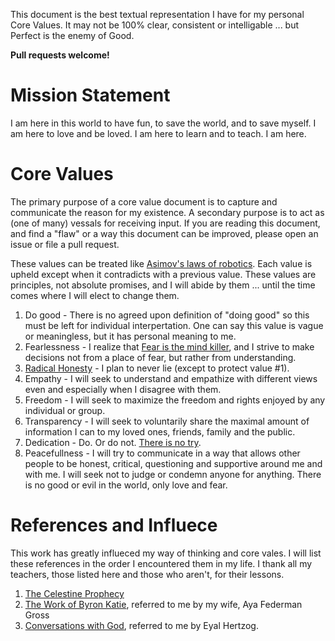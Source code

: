 This document is the best textual representation I have for my personal Core Values.
It may not be 100% clear, consistent or intelligable ... but Perfect is the enemy of Good.

**Pull requests welcome!**

Mission Statement
=================
I am here in this world to have fun, to save the world, and to save myself.
I am here to love and be loved.
I am here to learn and to teach.
I am here.

Core Values
===========
The primary purpose of a core value document is to capture and communicate the reason for my existence.
A secondary purpose is to act as (one of many) vessals for receiving input. If you are reading this document, and find a "flaw" or a way this document can be improved, please open an issue or file a pull request.

These values can be treated like [Asimov's laws of robotics](http://en.wikipedia.org/wiki/Three_Laws_of_Robotics). Each value is upheld except when it contradicts with a previous value. These values are principles, not absolute promises, and I will abide by them ... until the time comes where I will elect to change them.

1. Do good - There is no agreed upon definition of "doing good" so this must be left for individual interpertation. One can say this value is vague or meaningless, but it has personal meaning to me.
2. Fearlessness - I realize that [Fear is the mind killer](http://www.goodreads.com/quotes/2-i-must-not-fear-fear-is-the-mind-killer-fear-is), and I strive to make decisions not from a place of fear, but rather from understanding.
3. [Radical Honesty](http://www.radicalhonesty.com/) - I plan to never lie (except to protect value #1).
4. Empathy - I will seek to understand and empathize with different views even and especially when I disagree with them.
5. Freedom - I will seek to maximize the freedom and rights enjoyed by any individual or group.
6. Transparency - I will seek to voluntarily share the maximal amount of information I can to my loved ones, friends, family and the public.
7. Dedication - Do. Or do not. [There is no try](https://www.youtube.com/watch?v=BQ4yd2W50No).
8. Peacefullness - I will try to communicate in a way that allows other people to be honest, critical, questioning and supportive around me and with me. I will seek not to judge or condemn anyone for anything. There is no good or evil in the world, only love and fear.

References and Influece
=======================
This work has greatly influeced my way of thinking and core vales. I will list these references in the order I encountered them in my life. I thank all my teachers, those listed here and those who aren't, for their lessons.

1. [The Celestine Prophecy](http://en.wikipedia.org/wiki/The_Celestine_Prophecy)
2. [The Work of Byron Katie](http://www.thework.com/), referred to me by my wife, Aya Federman Gross
3. [Conversations with God](http://en.wikipedia.org/wiki/Conversations_with_God), referred to me by Eyal Hertzog.
